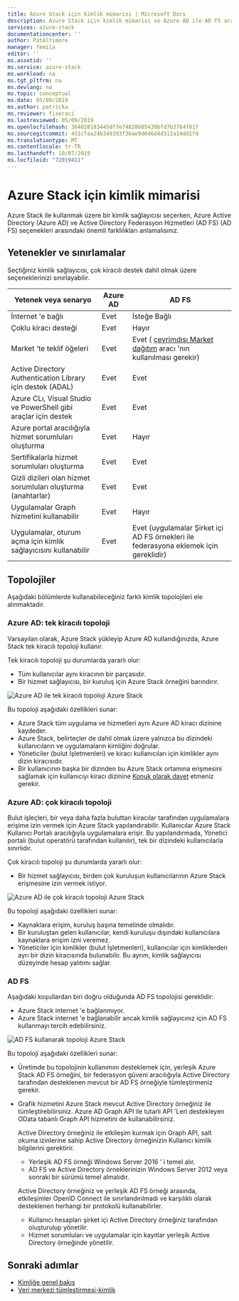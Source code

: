 ```yaml
---
title: Azure Stack için kimlik mimarisi | Microsoft Docs
description: Azure Stack için kimlik mimarisi ve Azure AD ile AD FS arasındaki farklar hakkında bilgi edinin.
services: azure-stack
documentationcenter: ''
author: PatAltimore
manager: femila
editor: ''
ms.assetid: ''
ms.service: azure-stack
ms.workload: na
ms.tgt_pltfrm: na
ms.devlang: na
ms.topic: conceptual
ms.date: 05/09/2019
ms.author: patricka
ms.reviewer: fiseraci
ms.lastreviewed: 05/09/2019
ms.openlocfilehash: 364028183445df7e74828605439bfd7b3784f01f
ms.sourcegitcommit: 451cfaa24b349393f36ae9d646d4d311a14dd1fd
ms.translationtype: MT
ms.contentlocale: tr-TR
ms.lasthandoff: 10/07/2019
ms.locfileid: "72019411"
---
```

# <a name="identity-architecture-for-azure-stack"></a>Azure Stack için kimlik mimarisi

Azure Stack ile kullanmak üzere bir kimlik sağlayıcısı seçerken, Azure Active Directory (Azure AD) ve Active Directory Federasyon Hizmetleri (AD FS) (AD FS) seçenekleri arasındaki önemli farklılıkları anlamalısınız.

## <a name="capabilities-and-limitations"></a>Yetenekler ve sınırlamalar

Seçtiğiniz kimlik sağlayıcısı, çok kiracılı destek dahil olmak üzere seçeneklerinizi sınırlayabilir.

|Yetenek veya senaryo        |Azure AD  |AD FS  |
|------------------------------|----------|-------|
|İnternet 'e bağlı     |Evet       |İsteğe Bağlı|
|Çoklu kiracı desteği     |Evet       |Hayır      |
|Market 'te teklif öğeleri |Evet       |Evet ( [çevrimdışı Market dağıtım](azure-stack-download-azure-marketplace-item.md#disconnected-or-a-partially-connected-scenario) aracı 'nın kullanılması gerekir)|
|Active Directory Authentication Library için destek (ADAL) |Evet |Evet|
|Azure CLı, Visual Studio ve PowerShell gibi araçlar için destek  |Evet |Evet|
|Azure portal aracılığıyla hizmet sorumluları oluşturma     |Evet |Hayır|
|Sertifikalarla hizmet sorumluları oluşturma      |Evet |Evet|
|Gizli dizileri olan hizmet sorumluları oluşturma (anahtarlar)    |Evet |Evet|
|Uygulamalar Graph hizmetini kullanabilir           |Evet |Hayır|
|Uygulamalar, oturum açma için kimlik sağlayıcısını kullanabilir |Evet |Evet (uygulamalar Şirket içi AD FS örnekleri ile federasyona eklemek için gereklidir) |

## <a name="topologies"></a>Topolojiler

Aşağıdaki bölümlerde kullanabileceğiniz farklı kimlik topolojileri ele alınmaktadır.

### <a name="azure-ad-single-tenant-topology"></a>Azure AD: tek kiracılı topoloji

Varsayılan olarak, Azure Stack yükleyip Azure AD kullandığınızda, Azure Stack tek kiracılı topoloji kullanır.

Tek kiracılı topoloji şu durumlarda yararlı olur:
- Tüm kullanıcılar aynı kiracının bir parçasıdır.
- Bir hizmet sağlayıcısı, bir kuruluş için Azure Stack örneğini barındırır.

![Azure AD ile tek kiracılı topoloji Azure Stack](media/azure-stack-identity-architecture/single-tenant.png)

Bu topoloji aşağıdaki özellikleri sunar:

- Azure Stack tüm uygulama ve hizmetleri aynı Azure AD kiracı dizinine kaydeder.
- Azure Stack, belirteçler de dahil olmak üzere yalnızca bu dizindeki kullanıcıların ve uygulamaların kimliğini doğrular.
- Yöneticiler (bulut İşletmenleri) ve kiracı kullanıcıları için kimlikler aynı dizin kiracısıdır.
- Bir kullanıcının başka bir dizinden bu Azure Stack ortamına erişmesini sağlamak için kullanıcıyı kiracı dizinine [Konuk olarak davet](azure-stack-identity-overview.md#guest-users) etmeniz gerekir.

### <a name="azure-ad-multi-tenant-topology"></a>Azure AD: çok kiracılı topoloji

Bulut işleçleri, bir veya daha fazla buluttan kiracılar tarafından uygulamalara erişime izin vermek için Azure Stack yapılandırabilir. Kullanıcılar Azure Stack Kullanıcı Portalı aracılığıyla uygulamalara erişir. Bu yapılandırmada, Yönetici portalı (bulut operatörü tarafından kullanılır), tek bir dizindeki kullanıcılarla sınırlıdır.

Çok kiracılı topoloji şu durumlarda yararlı olur:

- Bir hizmet sağlayıcısı, birden çok kuruluşun kullanıcılarının Azure Stack erişmesine izin vermek istiyor.

![Azure AD ile çok kiracılı topoloji Azure Stack](media/azure-stack-identity-architecture/multi-tenant.png)

Bu topoloji aşağıdaki özellikleri sunar:

- Kaynaklara erişim, kuruluş başına temelinde olmalıdır.
- Bir kuruluştan gelen kullanıcılar, kendi kuruluşu dışındaki kullanıcılara kaynaklara erişim izni veremez.
- Yöneticiler için kimlikler (bulut İşletmenleri), kullanıcılar için kimliklerden ayrı bir dizin kiracısında bulunabilir. Bu ayrım, kimlik sağlayıcısı düzeyinde hesap yalıtımı sağlar.
 
### <a name="ad-fs"></a>AD FS

Aşağıdaki koşullardan biri doğru olduğunda AD FS topolojisi gereklidir:

- Azure Stack internet 'e bağlanmıyor.
- Azure Stack internet 'e bağlanabilir ancak kimlik sağlayıcınız için AD FS kullanmayı tercih edebilirsiniz.
  
![AD FS kullanarak topoloji Azure Stack](media/azure-stack-identity-architecture/adfs.png)

Bu topoloji aşağıdaki özellikleri sunar:

- Üretimde bu topolojinin kullanımını desteklemek için, yerleşik Azure Stack AD FS örneğini, bir federasyon güveni aracılığıyla Active Directory tarafından desteklenen mevcut bir AD FS örneğiyle tümleştirmeniz gerekir.
- Grafik hizmetini Azure Stack mevcut Active Directory örneğiniz ile tümleştirebilirsiniz. Azure AD Graph API ile tutarlı API 'Leri destekleyen OData tabanlı Graph API hizmetini de kullanabilirsiniz.

  Active Directory örneğiniz ile etkileşim kurmak için Graph API, salt okuma izinlerine sahip Active Directory örneğinizin Kullanıcı kimlik bilgilerini gerektirir.
  - Yerleşik AD FS örneği Windows Server 2016 ' i temel alır.
  - AD FS ve Active Directory örneklerinizin Windows Server 2012 veya sonraki bir sürümü temel almalıdır.
  
  Active Directory örneğiniz ve yerleşik AD FS örneği arasında, etkileşimler OpenID Connect ile sınırlandırılmadı ve karşılıklı olarak desteklenen herhangi bir protokolü kullanabilirler.
  - Kullanıcı hesapları şirket içi Active Directory örneğiniz tarafından oluşturulup yönetilir.
  - Hizmet sorumluları ve uygulamalar için kayıtlar yerleşik Active Directory örneğinde yönetilir.

## <a name="next-steps"></a>Sonraki adımlar

- [Kimliğe genel bakış](azure-stack-identity-overview.md)
- [Veri merkezi tümleştirmesi-kimlik](azure-stack-integrate-identity.md)
